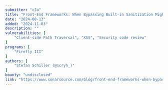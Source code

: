 ```yaml
---
submitter: "c2a"
title: "Front-End Frameworks: When Bypassing Built-in Sanitization Might Backfire"
date: "2024-08-13"
added: "2024-11-03"
description: ""
vulnerabilities: [
    "Client-side Path Traversal", "XSS", "Security code review"
]
programs: [
    "Firefly III"
]
authors: [
    "Stefan Schiller (@scryh_)"
]
bounty: "undisclosed"
link: "https://www.sonarsource.com/blog/front-end-frameworks-when-bypassing-built-in-sanitization-might-backfire/"
---
```




